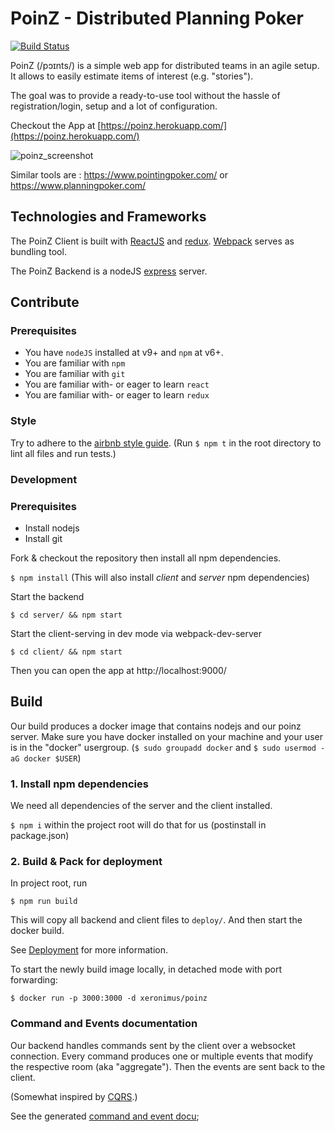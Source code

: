 # PoinZ - Distributed Planning Poker

[![Build Status](https://travis-ci.org/Zuehlke/poinz.svg?branch=master)](https://travis-ci.org/Zuehlke/poinz)

PoinZ (/pɔɪnts/) is a simple web app for distributed teams in an agile setup. It allows to easily estimate items of interest (e.g. "stories").

The goal was to provide a ready-to-use tool without the hassle of registration/login, setup and a lot of configuration.

Checkout the App at [https://poinz.herokuapp.com/](https://poinz.herokuapp.com/)

![poinz_screenshot](https://user-images.githubusercontent.com/1777143/83323333-5c74b780-a25e-11ea-9629-48ae85b22215.png)

Similar tools are : https://www.pointingpoker.com/ or https://www.planningpoker.com/

## Technologies and Frameworks

The PoinZ Client is built with [ReactJS](https://facebook.github.io/react/) and [redux](https://github.com/reactjs/redux).
[Webpack](https://webpack.github.io/) serves as bundling tool.

The PoinZ Backend is a nodeJS [express](http://expressjs.com/) server.


## Contribute

### Prerequisites

* You have `nodeJS` installed at v9+ and `npm` at v6+.
* You are familiar with `npm`
* You are familiar with `git`
* You are familiar with- or eager to learn `react`
* You are familiar with- or eager to learn `redux`

### Style

Try to adhere to the [airbnb style guide](https://github.com/airbnb/javascript).
(Run ```$ npm t``` in the root directory to lint all files and run tests.)

### Development

### Prerequisites

* Install nodejs
* Install git

Fork & checkout the repository then install all npm dependencies.

`$ npm install`  (This will also install *client* and *server* npm dependencies)

Start the backend

`$ cd server/ && npm start`

Start the client-serving in dev mode via webpack-dev-server

`$ cd client/ && npm start`

Then you can open the app at http://localhost:9000/


## Build

Our build produces a docker image that contains nodejs and our poinz server.
Make sure you have docker installed on your machine and your user is in the "docker" usergroup. (```$ sudo groupadd docker``` and ```$ sudo usermod -aG docker $USER```)

### 1. Install  npm dependencies

We need all dependencies of the server and the client installed.

```$ npm i``` within the project root will do that for us (postinstall in package.json)

### 2. Build & Pack for deployment

In project root, run

```
$ npm run build
```

This will copy all backend and client files to `deploy/`. 
And then start the docker build.

See [Deployment](DEPLOYMENT.md) for more information.

To start the newly build image locally, in detached mode with port forwarding:
```
$ docker run -p 3000:3000 -d xeronimus/poinz
```

### Command and Events documentation

Our backend handles commands sent by the client over a websocket connection.
Every command produces one or multiple events that modify the respective room (aka "aggregate").
Then the events are sent back to the client.

(Somewhat inspired by [CQRS](https://martinfowler.com/bliki/CQRS.html).)

See the generated [command and event docu](/server/docu/commandAndEventDocu.md);
